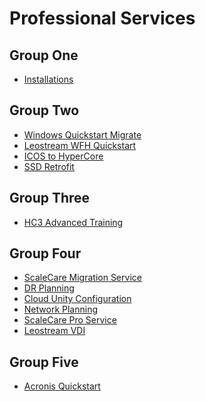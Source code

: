# Professional Services

## Group One
* [Installations]()
## Group Two
* [Windows Quickstart Migrate]()
* [Leostream WFH Quickstart]()
* [ICOS to HyperCore]()
* [SSD Retrofit]()
## Group Three
* [HC3 Advanced Training]()
## Group Four
* [ScaleCare Migration Service]()
* [DR Planning]()
* [Cloud Unity Configuration]()
* [Network Planning]()
* [ScaleCare Pro Service]()
* [Leostream VDI]()
## Group Five
* [Acronis Quickstart]()